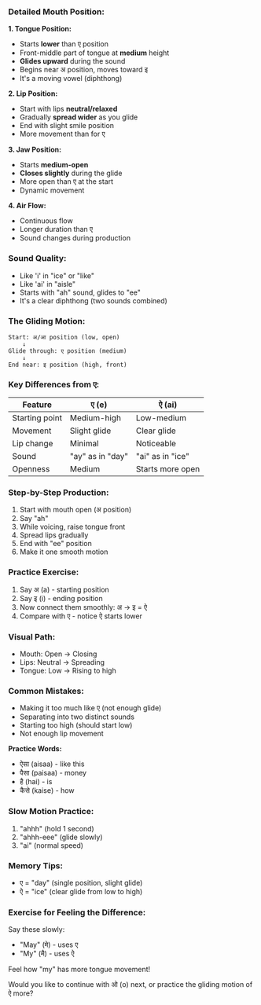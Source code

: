 
### **Detailed Mouth Position:**

**1. Tongue Position:**
- Starts **lower** than ए position
- Front-middle part of tongue at **medium** height
- **Glides upward** during the sound
- Begins near अ position, moves toward इ
- It's a moving vowel (diphthong)

**2. Lip Position:**
- Start with lips **neutral/relaxed**
- Gradually **spread wider** as you glide
- End with slight smile position
- More movement than for ए

**3. Jaw Position:**
- Starts **medium-open**
- **Closes slightly** during the glide
- More open than ए at the start
- Dynamic movement

**4. Air Flow:**
- Continuous flow
- Longer duration than ए
- Sound changes during production

### **Sound Quality:**
- Like 'i' in "ice" or "like"
- Like 'ai' in "aisle"
- Starts with "ah" sound, glides to "ee"
- It's a clear diphthong (two sounds combined)

### **The Gliding Motion:**
```
Start: अ/आ position (low, open)
    ↓
Glide through: ए position (medium)
    ↓
End near: इ position (high, front)
```

### **Key Differences from ए:**

| Feature | ए (e) | ऐ (ai) |
|---------|--------|---------|
| Starting point | Medium-high | Low-medium |
| Movement | Slight glide | Clear glide |
| Lip change | Minimal | Noticeable |
| Sound | "ay" as in "day" | "ai" as in "ice" |
| Openness | Medium | Starts more open |

### **Step-by-Step Production:**
1. Start with mouth open (अ position)
2. Say "ah"
3. While voicing, raise tongue front
4. Spread lips gradually
5. End with "ee" position
6. Make it one smooth motion

### **Practice Exercise:**
1. Say अ (a) - starting position
2. Say इ (i) - ending position  
3. Now connect them smoothly: अ → इ = ऐ
4. Compare with ए - notice ऐ starts lower

### **Visual Path:**
- Mouth: Open → Closing
- Lips: Neutral → Spreading
- Tongue: Low → Rising to high

### **Common Mistakes:**
- Making it too much like ए (not enough glide)
- Separating into two distinct sounds
- Starting too high (should start low)
- Not enough lip movement

**Practice Words:**
- ऐसा (aisaa) - like this
- पैसा (paisaa) - money
- है (hai) - is
- कैसे (kaise) - how

### **Slow Motion Practice:**
1. "ahhh" (hold 1 second)
2. "ahhh-eee" (glide slowly)
3. "ai" (normal speed)

### **Memory Tips:**
- ए = "day" (single position, slight glide)
- ऐ = "ice" (clear glide from low to high)

### **Exercise for Feeling the Difference:**
Say these slowly:
- "May" (मे) - uses ए
- "My" (मै) - uses ऐ

Feel how "my" has more tongue movement!

Would you like to continue with ओ (o) next, or practice the gliding motion of ऐ more?
